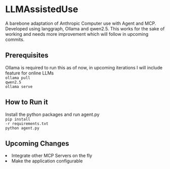 # LLMAssistedUse
A barebone adaptation of Anthropic Computer use with Agent and MCP. Developed using langgraph, Ollama and qwen2.5. This works for the sake of working and needs more improvement which will follow in upcoming commits.

## Prerequisites
Ollama is required to run this as of now, in upcoming iterations I will include feature for online LLMs
<br/>
<code>ollama pull qwen2.5</code>
<br/>
<code>ollama serve</code>

## How to Run it
Install the python packages and run agent.py
<br/>
<code>pip install -r requirements.txt</code>
<br/>
<code>python agent.py</code>

## Upcoming Changes
<li>Integrate other MCP Servers on the fly</li>
<li>Make the application configurable</li>
